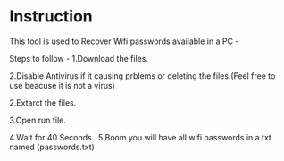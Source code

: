 # Instruction
This tool is used to Recover Wifi passwords available in a PC -

Steps to follow - 
1.Download the files.

2.Disable Antivirus if it causing prblems or deleting the files.(Feel free to use beacuse it is not a virus)

2.Extarct the files.

3.Open run file.

4.Wait for 40 Seconds
.
5.Boom you will have all wifi passwords in a txt named (passwords.txt)

